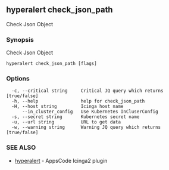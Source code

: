 ## hyperalert check_json_path

Check Json Object

### Synopsis


Check Json Object

```
hyperalert check_json_path [flags]
```

### Options

```
  -c, --critical string     Critical JQ query which returns [true/false]
  -h, --help                help for check_json_path
  -H, --host string         Icinga host name
      --in_cluster_config   Use Kubernetes InCluserConfig
  -s, --secret string       Kubernetes secret name
  -u, --url string          URL to get data
  -w, --warning string      Warning JQ query which returns [true/false]
```

### SEE ALSO
* [hyperalert](hyperalert.md)	 - AppsCode Icinga2 plugin


